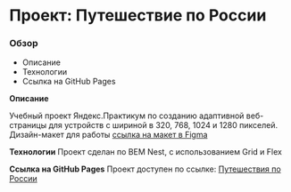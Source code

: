 # Проект: Путешествие по России

### Обзор
* Описание
* Технологии
* Ссылка на GitHub Pages

**Описание**

Учебный проект Яндекс.Практикум по созданию адаптивной веб-страницы для устройств с шириной в 320, 768, 1024 и 1280 пикселей.
Дизайн-макет для работы [ссылка на макет в Figma](https://www.figma.com/file/5S2WSbEFL6awjVWJ0NWL8Q/Sprint-3_-Russia-_-desktop-mobile?node-id=28503%3A0)

**Технологии**
Проект сделан по BEM Nest, с использованием  Grid и Flex

**Ссылка на GitHub Pages**
Проект доступен по ссылке:
[Путешествия по России](https://bta1991.github.io/russian-travel/)
